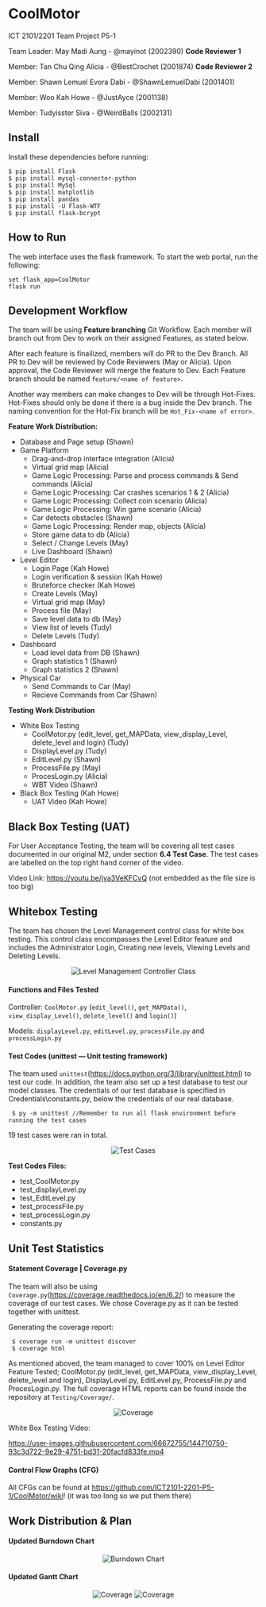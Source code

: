 # CoolMotor
ICT 2101/2201 Team Project P5-1


Team Leader: May Madi Aung - @mayinot (2002390) **Code Reviewer 1**

Member: Tan Chu Qing Alicia - @BestCrochet (2001874) **Code Reviewer 2**

Member: Shawn Lemuel Evora Dabi - @ShawnLemuelDabi (2001401)

Member: Woo Kah Howe - @JustAyce (2001138)

Member: Tudyisster Siva - @WeirdBalls (2002131)
## Install 
Install these dependencies before running:
    
    $ pip install Flask 
    $ pip install mysql-connector-python
    $ pip install MySql
    $ pip install matplotlib
    $ pip install pandas 
    $ pip install -U Flask-WTF
    $ pip install flask-bcrypt
    

## How to Run
The web interface uses the flask framework. To start the web portal, run the following:
    
    set flask_app=CoolMotor
    flask run
## Development Workflow
The team will be using **Feature branching** Git Workflow. Each member will branch out from Dev to work on their assigned Features, as stated below. 

After each feature is finailized, members will do PR to the Dev Branch. All PR to Dev will be reviewed by Code Reviewers (May or Alicia). Upon approval, the Code Reviewer will merge the feature to Dev. Each Feature branch should be named ```feature/<name of feature>```.

Another way members can make changes to Dev will be through Hot-Fixes. Hot-Fixes should only be done if there is a bug inside the Dev branch. The naming convention for the Hot-Fix branch will be ```Hot_Fix-<name of error>```.
    
**Feature Work Distribution:**
- Database and Page setup (Shawn)
- Game Platform
  - Drag-and-drop interface integration (Alicia)
  - Virtual grid map (Alicia)
  - Game Logic Processing: Parse and process commands & Send commands (Alicia)
  - Game Logic Processing: Car crashes scenarios 1 & 2 (Alicia)
  - Game Logic Processing: Collect coin scenario (Alicia)
  - Game Logic Processing: Win game scenario (Alicia) 
   - Car detects obstacles (Shawn)
  - Game Logic Processing: Render map, objects (Alicia)
  - Store game data to db (Alicia)
  - Select / Change Levels (May)
  - Live Dashboard (Shawn)
- Level Editor
  - Login Page (Kah Howe)
   - Login verification & session (Kah Howe)
   - Bruteforce checker (Kah Howe)
  -  Create Levels (May)
    - Virtual grid map (May)
    - Process file (May)
    - Save level data to db (May)
  -  View list of levels (Tudy)
    - Delete Levels (Tudy)
- Dashboard
  - Load level data from DB (Shawn)
  - Graph statistics 1 (Shawn)
  - Graph statistics 2 (Shawn)
- Physical Car
    - Send Commands to Car (May)
    - Recieve Commands from Car (Shawn)

**Testing Work Distribution**
- White Box Testing 
    - CoolMotor.py (edit_level, get_MAPData, view_display_Level, delete_level and login) (Tudy)
    - DisplayLevel.py (Tudy)
    - EditLevel.py (Shawn)
    - ProcessFile.py (May)
    - ProcesLogin.py (Alicia)
    - WBT Video (Shawn)
- Black Box Testing (Kah Howe)
    - UAT Video (Kah Howe)
    
## Black Box Testing (UAT)
For User Acceptance Testing, the team will be covering all test cases documented in our original M2, under section **6.4 Test Case**. The test cases are labelled on the top right hand corner of the video. 

Video Link: https://youtu.be/jya3VeKFCvQ 
(not embedded as the file size is too big)

## Whitebox Testing
The team has chosen the Level Management control class for white box testing. This control class encompasses the Level Editor feature and includes the Administrator Login, Creating new levels, Viewing Levels and Deleting Levels. 

<p align="center">
  <img src="https://user-images.githubusercontent.com/66672755/144711437-a2bf3145-953e-417d-95d5-8541478adfca.png" alt="Level Management Controller Class"/>
</p>
    
#### Functions and Files Tested
    
Controller: ```CoolMotor.py``` (```edit_level()```, ```get_MAPData()```, ```view_display_Level()```, ```delete_level()``` and ```login()```)

Models: ```displayLevel.py```, ```editLevel.py```, ```processFile.py``` and ```processLogin.py```
    
#### Test Codes (unittest — Unit testing framework)
The team used ```unittest```(https://docs.python.org/3/library/unittest.html) to test our code. In addition, the team also set up a test database to test our model classes. The credentials of our test database is specified in Credentials\constants.py, below the credentials of our real database. 
    
     $ py -m unittest //Remember to run all flask environment before running the test cases

19 test cases were ran in total.
<p align="center">
  <img src="https://user-images.githubusercontent.com/31657679/144563838-bb9a157b-e508-4727-9281-bca997189c9b.png" alt="Test Cases"/>
</p>

**Test Codes Files:**
- test_CoolMotor.py
- test_displayLevel.py
- test_EditLevel.py
- test_processFile.py
- test_processLogin.py
- constants.py
     
## Unit Test Statistics 

#### Statement Coverage | Coverage.py
The team will also be using ```Coverage.py```(https://coverage.readthedocs.io/en/6.2/) to measure the coverage of our test cases. We chose Coverage.py as it can be tested together with unittest.

Generating the coverage report:

     $ coverage run -m unittest discover
     $ coverage html
     
     
As mentioned aboved, the team managed to cover 100% on Level Editor Feature Tested; CoolMotor.py (edit_level, get_MAPData, view_display_Level, delete_level and login), DisplayLevel.py, EditLevel.py, ProcessFile.py and ProcesLogin.py. The full coverage HTML reports can be found inside the repository at ```Testing/Coverage/```.

<p align="center">
  <img src="https://user-images.githubusercontent.com/31657679/144564167-aa00ba83-0bac-4224-8d9b-3344309bd4a4.png" alt="Coverage"/>
</p>

White Box Testing Video: 

https://user-images.githubusercontent.com/66672755/144710750-93c3d722-9e29-4751-bd31-20facfd833fe.mp4


#### Control Flow Graphs (CFG)

All CFGs can be found at https://github.com/ICT2101-2201-P5-1/CoolMotor/wiki!    (it was too long so we put them there)

## Work Distribution & Plan
#### Updated Burndown Chart
<p align="center">
  <img src="https://user-images.githubusercontent.com/31657679/144567504-57d61bbf-54ad-4cde-9ac8-d9e00c0eb25e.png" alt="Burndown Chart"/>
</p>

#### Updated Gantt Chart

<p align="center">
  <img src="https://user-images.githubusercontent.com/31657679/144568231-11edb329-285f-4811-bfe3-c04ebec34e1a.png" alt="Coverage"/>
    <img src="https://user-images.githubusercontent.com/31657679/144568267-0d12d93b-b285-45f6-9629-8cd053834ac1.png" alt="Coverage"/>
</p>


    
  
